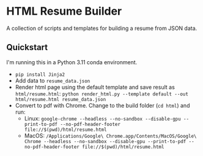 # HTML Resume Builder

A collection of scripts and templates for building a resume from JSON data.

## Quickstart

I'm running this in a Python 3.11 conda environment. 

* `pip install Jinja2`
* Add data to `resume_data.json`
* Render html page using the default template and save result as `html/resume.html`: `python render_html.py --template default --out html/resume.html resume_data.json`
* Convert to pdf with Chrome. Change to the build folder (`cd html`) and run:
    * Linux: `google-chrome --headless --no-sandbox --disable-gpu --print-to-pdf --no-pdf-header-footer file://$(pwd)/html/resume.html`
    * MacOS: `/Applications/Google\ Chrome.app/Contents/MacOS/Google\ Chrome --headless --no-sandbox --disable-gpu --print-to-pdf --no-pdf-header-footer file://$(pwd)/html/resume.html`
